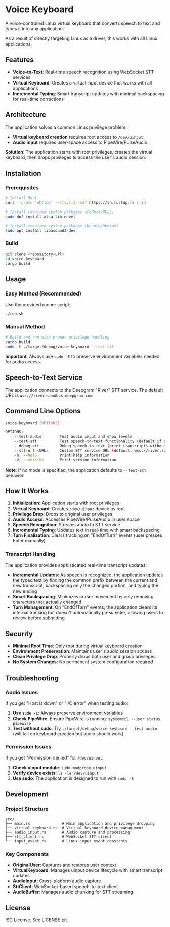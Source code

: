 # Voice Keyboard

A voice-controlled Linux virtual keyboard that converts speech to text and types it into any application.

As a result of directly targeting Linux as a driver, this works with all Linux applications.

## Features

- **Voice-to-Text**: Real-time speech recognition using WebSocket STT services
- **Virtual Keyboard**: Creates a virtual input device that works with all applications
- **Incremental Typing**: Smart transcript updates with minimal backspacing for real-time corrections

## Architecture

The application solves a common Linux privilege problem:
- **Virtual keyboard creation** requires root access to `/dev/uinput`
- **Audio input** requires user-space access to PipeWire/PulseAudio

**Solution**: The application starts with root privileges, creates the virtual keyboard, then drops privileges to access the user's audio session.

## Installation

### Prerequisites

```bash
# Install Rust
curl --proto '=https' --tlsv1.2 -sSf https://sh.rustup.rs | sh

# Install required system packages (Fedora/RHEL)
sudo dnf install alsa-lib-devel

# Install required system packages (Ubuntu/Debian)
sudo apt install libasound2-dev
```

### Build

```bash
git clone <repository-url>
cd voice-keyboard
cargo build
```

## Usage

### Easy Method (Recommended)

Use the provided runner script:

```bash
./run.sh
```

### Manual Method

```bash
# Build and run with proper privilege handling
cargo build
sudo -E ./target/debug/voice-keyboard --test-stt
```

**Important**: Always use `sudo -E` to preserve environment variables needed for audio access.

## Speech-to-Text Service

The application connects to the Deepgram "River" STT service. The default URL is `wss://river.sandbox.deepgram.com`.

## Command Line Options

```bash
voice-keyboard [OPTIONS]

OPTIONS:
    --test-audio        Test audio input and show levels
    --test-stt          Test speech-to-text functionality (default if no other mode specified)
    --debug-stt         Debug speech-to-text (print transcripts without typing)
    --stt-url <URL>     Custom STT service URL (default: wss://river.sandbox.deepgram.com)
    -h, --help          Print help information
    -V, --version       Print version information
```

**Note**: If no mode is specified, the application defaults to `--test-stt` behavior.

## How It Works

1. **Initialization**: Application starts with root privileges
2. **Virtual Keyboard**: Creates `/dev/uinput` device as root
3. **Privilege Drop**: Drops to original user privileges
4. **Audio Access**: Accesses PipeWire/PulseAudio in user space
5. **Speech Recognition**: Streams audio to STT service
6. **Incremental Typing**: Updates text in real-time with smart backspacing
7. **Turn Finalization**: Clears tracking on "EndOfTurn" events (user presses Enter manually)

### Transcript Handling

The application provides sophisticated real-time transcript updates:

- **Incremental Updates**: As speech is recognized, the application updates the typed text by finding the common prefix between the current and new transcript, backspacing only the changed portion, and typing the new ending
- **Smart Backspacing**: Minimizes cursor movement by only removing characters that actually changed
- **Turn Management**: On "EndOfTurn" events, the application clears its internal tracking but doesn't automatically press Enter, allowing users to review before submitting

## Security

- **Minimal Root Time**: Only root during virtual keyboard creation
- **Environment Preservation**: Maintains user's audio session access
- **Clean Privilege Drop**: Properly drops both user and group privileges
- **No System Changes**: No permanent system configuration required

## Troubleshooting

### Audio Issues

If you get "Host is down" or "I/O error" when testing audio:

1. **Use `sudo -E`**: Always preserve environment variables
2. **Check PipeWire**: Ensure PipeWire is running: `systemctl --user status pipewire`
3. **Test without sudo**: Try `./target/debug/voice-keyboard --test-audio` (will fail on keyboard creation but audio should work)

### Permission Issues

If you get "Permission denied" for `/dev/uinput`:

1. **Check uinput module**: `sudo modprobe uinput`
2. **Verify device exists**: `ls -la /dev/uinput`
3. **Use sudo**: The application is designed to run with `sudo -E`

## Development

### Project Structure

```
src/
├── main.rs              # Main application and privilege dropping
├── virtual_keyboard.rs  # Virtual keyboard device management
├── audio_input.rs       # Audio capture and processing
├── stt_client.rs        # WebSocket STT client
└── input_event.rs       # Linux input event constants
```

### Key Components

- **OriginalUser**: Captures and restores user context
- **VirtualKeyboard**: Manages uinput device lifecycle with smart transcript updates
- **AudioInput**: Cross-platform audio capture
- **SttClient**: WebSocket-based speech-to-text client
- **AudioBuffer**: Manages audio chunking for STT streaming

## License

ISC License. See LICENSE.txt

